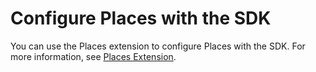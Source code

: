 # Configure Places with the SDK

You can use the Places extension to configure Places with the SDK. For more information, see [Places Extension](https://launch.gitbook.io/launch-adobe-mobile-sdk-beta/v/places/).

